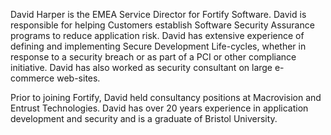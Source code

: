 David Harper is the EMEA Service Director for Fortify Software. David is
responsible for helping Customers establish Software Security Assurance
programs to reduce application risk. David has extensive experience of
defining and implementing Secure Development Life-cycles, whether in
response to a security breach or as part of a PCI or other compliance
initiative. David has also worked as security consultant on large
e-commerce web-sites.

Prior to joining Fortify, David held consultancy positions at
Macrovision and Entrust Technologies. David has over 20 years experience
in application development and security and is a graduate of Bristol
University.